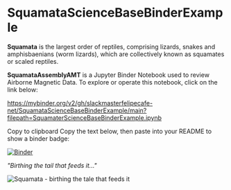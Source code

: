 # SquamataScienceBaseBinderExample
**Squamata** is the largest order of reptiles, comprising lizards, snakes and amphisbaenians (worm lizards), which are collectively known as squamates or scaled reptiles.

**SquamataAssemblyAMT** is a Jupyter Binder Notebook used to review Airborne Magnetic Data. 
To explore or operate this notebook, click on the link below:


https://mybinder.org/v2/gh/slackmasterfelipecafe-net/SquamataScienceBaseBinderExample/main?filepath=SquamaterScienceBaseBinderExample.ipynb

Copy to clipboard
Copy the text below, then paste into your README to show a binder badge:


[![Binder](https://mybinder.org/badge_logo.svg)](https://mybinder.org/v2/gh/slackmasterfelipecafe-net/SquamataScienceBaseBinderExample/main?filepath=SquamaterScienceBaseBinderExample.ipynb)

*"Birthing the tail that feeds it..."* 

![Squamata - birthing the tale that feeds it](https://github.com/pbrown-usgs/SquamataAssemblyAMT/blob/master/SquamataLemniscateOuroboros.png)

